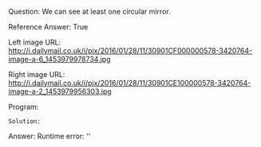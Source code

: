 Question: We can see at least one circular mirror.

Reference Answer: True

Left image URL: http://i.dailymail.co.uk/i/pix/2016/01/28/11/30901CF000000578-3420764-image-a-6_1453979978734.jpg

Right image URL: http://i.dailymail.co.uk/i/pix/2016/01/28/11/30901CE100000578-3420764-image-a-2_1453979956303.jpg

Program:

```
Solution:
```
Answer: Runtime error: ''

